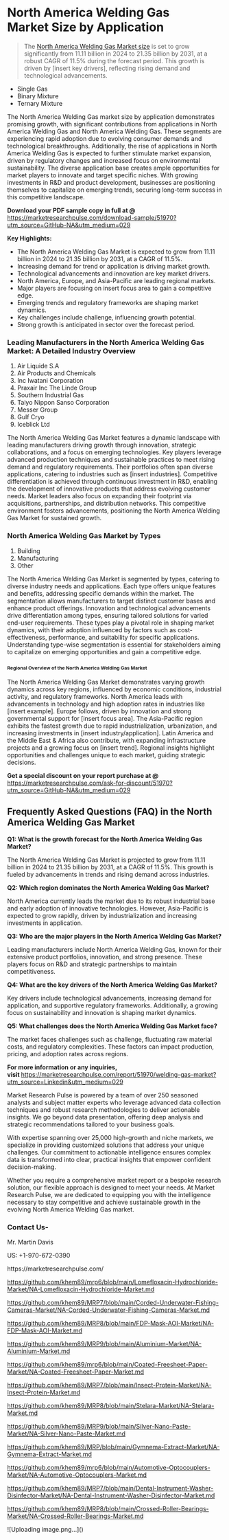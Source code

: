 <h1>North America Welding Gas Market&nbsp;Size by Application</h1><blockquote><p>The <a href="https://marketresearchpulse.com/download-sample/51970?utm_source=GitHub-NA&amp;utm_medium=029">North America Welding Gas Market size</a> is set to grow significantly from 11.11 billion in 2024 to 21.35 billion by 2031, at a robust CAGR of 11.5% during the forecast period. This growth is driven by [insert key drivers], reflecting rising demand and technological advancements.</p></blockquote><ul><li>Single Gas<li> Binary Mixture<li> Ternary Mixture</li></ul><p>The North America Welding Gas market size by application demonstrates promising growth, with significant contributions from applications in North America Welding Gas and North America Welding Gas. These segments are experiencing rapid adoption due to evolving consumer demands and technological breakthroughs. Additionally, the rise of applications in North America Welding Gas is expected to further stimulate market expansion, driven by regulatory changes and increased focus on environmental sustainability. The diverse application base creates ample opportunities for market players to innovate and target specific niches. With growing investments in R&D and product development, businesses are positioning themselves to capitalize on emerging trends, securing long-term success in this competitive landscape.</p><p><strong>Download your PDF sample copy in full at @ </strong><a href="https://marketresearchpulse.com/download-sample/51970?utm_source=GitHub-NA&amp;utm_medium=029">https://marketresearchpulse.com/download-sample/51970?utm_source=GitHub-NA&amp;utm_medium=029</a></p><p><strong>Key Highlights: </strong></p><ul><li>The North America Welding Gas Market is expected to grow from 11.11 billion in 2024 to 21.35 billion by 2031, at a CAGR of 11.5%.</li><li>Increasing demand for trend or application is driving market growth.</li><li>Technological advancements and innovation are key market drivers.</li><li>North America, Europe, and Asia-Pacific are leading regional markets.</li><li>Major players are focusing on insert focus area to gain a competitive edge.</li><li>Emerging trends and regulatory frameworks are shaping market dynamics.</li><li>Key challenges include challenge, influencing growth potential.</li><li>Strong growth is anticipated in sector over the forecast period.</li></ul><h3>Leading Manufacturers in the North America Welding Gas Market: A Detailed Industry Overview</h3><ol><li>Air Liquide S.A</li><li>Air Products and Chemicals</li><li>Inc Iwatani Corporation</li><li>Praxair Inc The Linde Group</li><li>Southern Industrial Gas</li><li>Taiyo Nippon Sanso Corporation</li><li>Messer Group</li><li>Gulf Cryo</li><li>Iceblick Ltd</li></ol><div class="flex max-w-full flex-col flex-grow"><div class="min-h-8 text-message flex w-full flex-col items-end gap-2 whitespace-normal break-words [.text-message+&amp;]:mt-5" dir="auto" data-message-author-role="assistant" data-message-id="fd8432e4-4910-450d-b182-61b7bfb0a01f" data-message-model-slug="gpt-4o"><div class="flex w-full flex-col gap-1 empty:hidden first:pt-[3px]"><div class="markdown prose w-full break-words dark:prose-invert light"><p>The North America Welding Gas Market features a dynamic landscape with leading manufacturers driving growth through innovation, strategic collaborations, and a focus on emerging technologies. Key players leverage advanced production techniques and sustainable practices to meet rising demand and regulatory requirements. Their portfolios often span diverse applications, catering to industries such as [insert industries]. Competitive differentiation is achieved through continuous investment in R&amp;D, enabling the development of innovative products that address evolving customer needs. Market leaders also focus on expanding their footprint via acquisitions, partnerships, and distribution networks. This competitive environment fosters advancements, positioning the North America Welding Gas Market for sustained growth.</p></div></div></div></div><h3>North America Welding Gas Market by Types</h3><ol><li>Building<li> Manufacturing<li> Other</li></ol><div class="flex max-w-full flex-col flex-grow"><div class="min-h-8 text-message flex w-full flex-col items-end gap-2 whitespace-normal break-words [.text-message+&amp;]:mt-5" dir="auto" data-message-author-role="assistant" data-message-id="084470be-0bb7-4664-bddf-5156b4f41249" data-message-model-slug="gpt-4o-mini"><div class="flex w-full flex-col gap-1 empty:hidden first:pt-[3px]"><div class="markdown prose w-full break-words dark:prose-invert light"><p>The North America Welding Gas Market is segmented by types, catering to diverse industry needs and applications. Each type offers unique features and benefits, addressing specific demands within the market. The segmentation allows manufacturers to target distinct customer bases and enhance product offerings. Innovation and technological advancements drive differentiation among types, ensuring tailored solutions for varied end-user requirements. These types play a pivotal role in shaping market dynamics, with their adoption influenced by factors such as cost-effectiveness, performance, and suitability for specific applications. Understanding type-wise segmentation is essential for stakeholders aiming to capitalize on emerging opportunities and gain a competitive edge.</p></div></div></div></div><h3><span style="font-size: 11px;">Regional Overview of the North America Welding Gas Market</span></h3><div class="flex max-w-full flex-col flex-grow"><div class="min-h-8 text-message flex w-full flex-col items-end gap-2 whitespace-normal break-words [.text-message+&amp;]:mt-5" dir="auto" data-message-author-role="assistant" data-message-id="e9038762-ce64-4e30-91c9-9bd413514231" data-message-model-slug="gpt-4o-mini"><div class="flex w-full flex-col gap-1 empty:hidden first:pt-[3px]"><div class="markdown prose w-full break-words dark:prose-invert light"><p>The North America Welding Gas Market demonstrates varying growth dynamics across key regions, influenced by economic conditions, industrial activity, and regulatory frameworks. North America leads with advancements in technology and high adoption rates in industries like [insert example]. Europe follows, driven by innovation and strong governmental support for [insert focus area]. The Asia-Pacific region exhibits the fastest growth due to rapid industrialization, urbanization, and increasing investments in [insert industry/application]. Latin America and the Middle East &amp; Africa also contribute, with expanding infrastructure projects and a growing focus on [insert trend]. Regional insights highlight opportunities and challenges unique to each market, guiding strategic decisions.</p></div></div></div></div><p><strong>Get a special discount on your report purchase at @ </strong><a href="https://marketresearchpulse.com/ask-for-discount/51970?utm_source=GitHub-NA&amp;utm_medium=029">https://marketresearchpulse.com/ask-for-discount/51970?utm_source=GitHub-NA&amp;utm_medium=029</a></p><h2>Frequently Asked Questions (FAQ) in the North America Welding Gas Market</h2><p><strong>Q1: What is the growth forecast for the North America Welding Gas Market?</strong></p><p>The North America Welding Gas Market is projected to grow from 11.11 billion in 2024 to 21.35 billion by 2031, at a CAGR of 11.5%. This growth is fueled by advancements in trends and rising demand across industries.</p><p><strong>Q2: Which region dominates the North America Welding Gas Market?</strong></p><p>North America currently leads the market due to its robust industrial base and early adoption of innovative technologies. However, Asia-Pacific is expected to grow rapidly, driven by industrialization and increasing investments in application.</p><p><strong>Q3: Who are the major players in the North America Welding Gas Market?</strong></p><p>Leading manufacturers include North America Welding Gas, known for their extensive product portfolios, innovation, and strong presence. These players focus on R&amp;D and strategic partnerships to maintain competitiveness.</p><p><strong>Q4: What are the key drivers of the North America Welding Gas Market?</strong></p><p>Key drivers include technological advancements, increasing demand for application, and supportive regulatory frameworks. Additionally, a growing focus on sustainability and innovation is shaping market dynamics.</p><p><strong>Q5: What challenges does the North America Welding Gas Market face?</strong></p><p>The market faces challenges such as challenge, fluctuating raw material costs, and regulatory complexities. These factors can impact production, pricing, and adoption rates across regions.</p><p><strong>For more information or any inquiries, visit&nbsp;</strong><a href="https://marketresearchpulse.com/report/51970/welding-gas-market?utm_source=Linkedin&utm_medium=029">https://marketresearchpulse.com/report/51970/welding-gas-market?utm_source=Linkedin&utm_medium=029</a></p><p>Market Research Pulse is powered by a team of over 250 seasoned analysts and subject matter experts who leverage advanced data collection techniques and robust research methodologies to deliver actionable insights. We go beyond data presentation, offering deep analysis and strategic recommendations tailored to your business goals.</p><p>With expertise spanning over 25,000 high-growth and niche markets, we specialize in providing customized solutions that address your unique challenges. Our commitment to actionable intelligence ensures complex data is transformed into clear, practical insights that empower confident decision-making.</p><p>Whether you require a comprehensive market report or a bespoke research solution, our flexible approach is designed to meet your needs. At Market Research Pulse, we are dedicated to equipping you with the intelligence necessary to stay competitive and achieve sustainable growth in the evolving North America Welding Gas market.</p><h3><strong>Contact Us-</strong></h3><p>Mr. Martin Davis</p><p>US: +1-970-672-0390</p><p>https://marketresearchpulse.com/</p><p><a href="https://github.com/khem89/mrp6/blob/main/Lomefloxacin-Hydrochloride-Market/NA-Lomefloxacin-Hydrochloride-Market.md">https://github.com/khem89/mrp6/blob/main/Lomefloxacin-Hydrochloride-Market/NA-Lomefloxacin-Hydrochloride-Market.md</a></p><p><a href="https://github.com/khem89/MRP7/blob/main/Corded-Underwater-Fishing-Cameras-Market/NA-Corded-Underwater-Fishing-Cameras-Market.md">https://github.com/khem89/MRP7/blob/main/Corded-Underwater-Fishing-Cameras-Market/NA-Corded-Underwater-Fishing-Cameras-Market.md</a></p><p><a href="https://github.com/khem89/MRP8/blob/main/FDP-Mask-AOI-Market/NA-FDP-Mask-AOI-Market.md">https://github.com/khem89/MRP8/blob/main/FDP-Mask-AOI-Market/NA-FDP-Mask-AOI-Market.md</a></p><p><a href="https://github.com/khem89/MRP9/blob/main/Aluminium-Market/NA-Aluminium-Market.md">https://github.com/khem89/MRP9/blob/main/Aluminium-Market/NA-Aluminium-Market.md</a></p><p><a href="https://github.com/khem89/mrp6/blob/main/Coated-Freesheet-Paper-Market/NA-Coated-Freesheet-Paper-Market.md">https://github.com/khem89/mrp6/blob/main/Coated-Freesheet-Paper-Market/NA-Coated-Freesheet-Paper-Market.md</a></p><p><a href="https://github.com/khem89/MRP7/blob/main/Insect-Protein-Market/NA-Insect-Protein-Market.md">https://github.com/khem89/MRP7/blob/main/Insect-Protein-Market/NA-Insect-Protein-Market.md</a></p><p><a href="https://github.com/khem89/MRP8/blob/main/Stelara-Market/NA-Stelara-Market.md">https://github.com/khem89/MRP8/blob/main/Stelara-Market/NA-Stelara-Market.md</a></p><p><a href="https://github.com/khem89/MRP9/blob/main/Silver-Nano-Paste-Market/NA-Silver-Nano-Paste-Market.md">https://github.com/khem89/MRP9/blob/main/Silver-Nano-Paste-Market/NA-Silver-Nano-Paste-Market.md</a></p><p><a href="https://github.com/khem89/MRP/blob/main/Gymnema-Extract-Market/NA-Gymnema-Extract-Market.md">https://github.com/khem89/MRP/blob/main/Gymnema-Extract-Market/NA-Gymnema-Extract-Market.md</a></p><p><a href="https://github.com/khem89/mrp6/blob/main/Automotive-Optocouplers-Market/NA-Automotive-Optocouplers-Market.md">https://github.com/khem89/mrp6/blob/main/Automotive-Optocouplers-Market/NA-Automotive-Optocouplers-Market.md</a></p><p><a href="https://github.com/khem89/MRP7/blob/main/Dental-Instrument-Washer-Disinfector-Market/NA-Dental-Instrument-Washer-Disinfector-Market.md">https://github.com/khem89/MRP7/blob/main/Dental-Instrument-Washer-Disinfector-Market/NA-Dental-Instrument-Washer-Disinfector-Market.md</a></p><p><a href="https://github.com/khem89/MRP8/blob/main/Crossed-Roller-Bearings-Market/NA-Crossed-Roller-Bearings-Market.md">https://github.com/khem89/MRP8/blob/main/Crossed-Roller-Bearings-Market/NA-Crossed-Roller-Bearings-Market.md</a></p>
![Uploading image.png…]()
